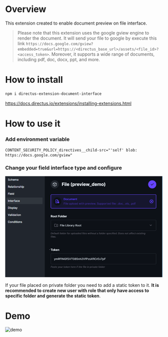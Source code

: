 # Overview

This extension created to enable document preview on file interface.

> Please note that this extension uses the google gview engine to render the document. It will send your file to google by execute this link `https://docs.google.com/gview?embedded=true&url=https://<directus_base_url>/assets/<file_id>?<access_token>`. Moreover, it supports a wide range of documents, including pdf, doc, docx, ppt, and more.

# How to install

```sh
npm i directus-extension-document-interface
```

https://docs.directus.io/extensions/installing-extensions.html

# How to use it

### Add environment variable

```
CONTENT_SECURITY_POLICY_directives__child-src="'self' blob: https://docs.google.com/gview"
```

### Change your field interface type and configure

![document-interface](./screenshot/document_interface.png)

If your file placed on private folder you need to add a static token to it. **It is recommended to create new user with role that only have access to specific folder and generate the static token**.

# Demo

![demo](./screenshot/document_preview_demo_short.gif)
